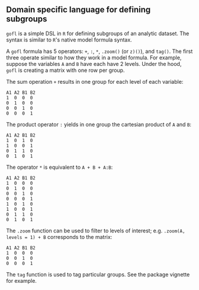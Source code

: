 Domain specific language for defining subgroups
-----------------------------------------------

`gofl` is a simple DSL in `R` for defining subgroups of an analytic dataset. The syntax is similar to `R`'s native model formula syntax. 

A `gofl` formula has 5 operators: `+`, `:`, `*`, `.zoom()` (or `z)()`), and `tag()`. The first three operate similar to how they work in a model formula. For example, suppose the variables `A` and `B` have each have 2 levels. Under the hood, `gofl` is creating a matrix with one row per group.

The sum operation `+` results in one group for each level of each variable:

```
A1 A2 B1 B2 
1  0  0  0
0  1  0  0
0  0  1  0
0  0  0  1
```

The product operator `:` yields in one group the cartesian product of `A` and `B`:

```
A1 A2 B1 B2 
1  0  1  0
1  0  0  1
0  1  1  0
0  1  0  1
```

The operator `*` is equivalent to `A + B + A:B`:

```
A1 A2 B1 B2 
1  0  0  0
0  1  0  0
0  0  1  0
0  0  0  1
1  0  1  0
1  0  0  1
0  1  1  0
0  1  0  1
```

The `.zoom` function can be used to filter to levels of interest; e.g. `.zoom(A, levels = 1) + B` corresponds to the matrix:

```
A1 A2 B1 B2 
1  0  0  0
0  0  1  0
0  0  0  1
```

The `tag` function is used to tag particular groups. See the package vignette for example.

